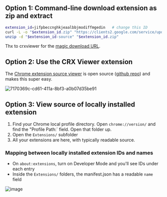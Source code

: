## Option 1: Command-line download extension as zip and extract

```sh
extension_id=jifpbeccnghkjeaalbbjmodiffmgedin   # change this ID
curl -L -o "$extension_id.zip" "https://clients2.google.com/service/update2/crx?response=redirect&os=mac&arch=x86-64&nacl_arch=x86-64&prod=chromecrx&prodchannel=stable&prodversion=44.0.2403.130&x=id%3D$extension_id%26uc" 
unzip -d "$extension_id-source" "$extension_id.zip"
```

Thx to crxviewer for the [magic download URL](https://github.com/Rob--W/crxviewer/blob/6113c25e3569e1ec59365ad9a177aa97e2bcda61/src/cws_pattern.js#L27-L74). 

## Option 2: Use the CRX Viewer extension 

The [Chrome extension source viewer](https://chrome.google.com/webstore/detail/chrome-extension-source-v/jifpbeccnghkjeaalbbjmodiffmgedin?hl=en) is open source ([github repo](https://github.com/Rob--W/crxviewer)) and makes this super easy.

![7170369c-cd61-411a-8bf3-a0b07d35be91](https://user-images.githubusercontent.com/32263380/39686748-7a05153c-51fd-11e8-946f-d32d7c64b803.png)

## Option 3: View source of locally installed extension

1. Find your Chrome local profile directory. Open `chrome://version/` and find the "Profile Path:` field. Open that folder up.
2. Open the `Extensions/` subfolder
3. All your extensions are here, with typically readable source. 

### Mapping between locally installed extension IDs and names
* On `about:extensions`, turn on Developer Mode and you'll see IDs under each entry
* Inside the `Extensions/` folders, the manifest.json has a readable `name` field

![image](https://cloud.githubusercontent.com/assets/39191/9500889/d7ffe65a-4bdc-11e5-9cfd-06ac0cbe5497.png)

